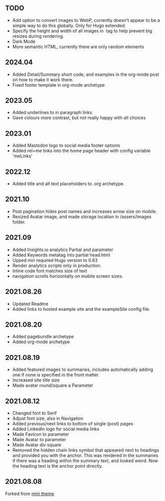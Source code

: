 ## TODO
- Add option to convert images to WebP, currently doesn't appear to be a simple way to do this globally. Only for Hugo extended.
- Specify the height and width of all images in <img> tag to help prevent big resizes during rendering.
- Dark Mode
- More semantic HTML, currently there are only random elements

## 2024.04
- Added Detail/Summary short code, and examples in the org-mode post on how to make it work there.
- Fixed footer template in org-mode archetype

## 2023.05
- Added underlines to in paragraph links
- Gave colours more contrast, but not really happy with all choices

## 2023.01
- Added Mastodon logo to social media footer options
- Added rel=me links into the home page header with config variable 'meLinks'

## 2022.12
- Added title and alt text placeholders to .org archetype.

## 2021.10
- Post pagination hides post names and increases arrow size on mobile.
- Resized Avatar image, and made storage location in /assers/images folder.

## 2021.09
- Added Insights.io analytics Partial and parameter
- Added Keywords metatag into partial head.html
- Upped min required Hugo version to 0.83
- Render analytics scripts only in production.
- Inline code font matches size of text
- navigation scrolls horizontally on mobile screen sizes.

## 2021.08.26

- Updated Readme
- Added links to hosted example site and the exampleSite config file.

## 2021.08.20

- Added pagebundle archetype
- Added org-mode archetype

## 2021.08.19

- Added featured images to summaries, includes automatically adding one if none is specified in the front matter.
- Increased site title size
- Made avatar round/square a Parameter

## 2021.08.12

- Changed font to Serif
- Adjust font size, also in Navigation
- Added previous/next links to bottom of single (post) pages
- Added LinkedIn logo for social media links
- Made Favicon to parameter
- Made Avatar to parameter
- Made Avatar div square
- Removed the hidden chain links symbol that appeared next to headings and provided you with the anchor. This was rendered in the summaries if there was a heading within the summary text, and looked weird. Now the heading text is the anchor point directly. 

## 2021.08.08

Forked from [mini theme](https://github.com/nodejh/hugo-theme-mini)
